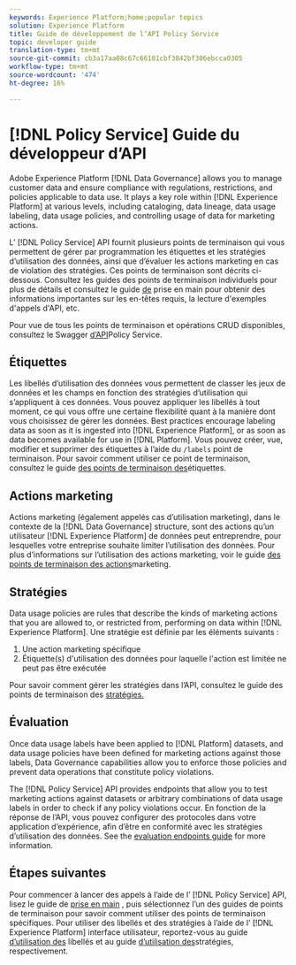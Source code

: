 ```yaml
---
keywords: Experience Platform;home;popular topics
solution: Experience Platform
title: Guide de développement de l’API Policy Service
topic: developer guide
translation-type: tm+mt
source-git-commit: cb3a17aa08c67c66101cbf3842bf306ebcca0305
workflow-type: tm+mt
source-wordcount: '474'
ht-degree: 16%

---
```



# [!DNL Policy Service] Guide du développeur d’API

Adobe Experience Platform [!DNL Data Governance] allows you to manage customer data and ensure compliance with regulations, restrictions, and policies applicable to data use. It plays a key role within [!DNL Experience Platform] at various levels, including cataloging, data lineage, data usage labeling, data usage policies, and controlling usage of data for marketing actions.

L’ [!DNL Policy Service] API fournit plusieurs points de terminaison qui vous permettent de gérer par programmation les étiquettes et les stratégies d’utilisation des données, ainsi que d’évaluer les actions marketing en cas de violation des stratégies. Ces points de terminaison sont décrits ci-dessous. Consultez les guides des points de terminaison individuels pour plus de détails et consultez le guide [de](./getting-started.md) prise en main pour obtenir des informations importantes sur les en-têtes requis, la lecture d&#39;exemples d&#39;appels d&#39;API, etc.

Pour vue de tous les points de terminaison et opérations CRUD disponibles, consultez le Swagger [d’API](https://www.adobe.io/apis/experienceplatform/home/api-reference.html#!acpdr/swagger-specs/dule-policy-service.yaml)Policy Service.

## Étiquettes

Les libellés d’utilisation des données vous permettent de classer les jeux de données et les champs en fonction des stratégies d’utilisation qui s’appliquent à ces données. Vous pouvez appliquer les libellés à tout moment, ce qui vous offre une certaine flexibilité quant à la manière dont vous choisissez de gérer les données. Best practices encourage labeling data as soon as it is ingested into [!DNL Experience Platform], or as soon as data becomes available for use in [!DNL Platform]. Vous pouvez créer, vue, modifier et supprimer des étiquettes à l’aide du `/labels` point de terminaison. Pour savoir comment utiliser ce point de terminaison, consultez le guide [des points de terminaison des](./labels.md)étiquettes.

## Actions marketing

Actions marketing (également appelés cas d’utilisation marketing), dans le contexte de la [!DNL Data Governance] structure, sont des actions qu’un utilisateur [!DNL Experience Platform] de données peut entreprendre, pour lesquelles votre entreprise souhaite limiter l’utilisation des données. Pour plus d’informations sur l’utilisation des actions marketing, voir le guide [des points de terminaison des actions](./marketing-actions.md)marketing.

## Stratégies

Data usage policies are rules that describe the kinds of marketing actions that you are allowed to, or restricted from, performing on data within [!DNL Experience Platform]. Une stratégie est définie par les éléments suivants :

1. Une action marketing spécifique
1. Étiquette(s) d&#39;utilisation des données pour laquelle l&#39;action est limitée ne peut pas être exécutée

Pour savoir comment gérer les stratégies dans l’API, consultez le guide des points de terminaison des [stratégies.](./policies.md)

## Évaluation

Once data usage labels have been applied to [!DNL Platform] datasets, and data usage policies have been defined for marketing actions against those labels, Data Governance capabilities allow you to enforce those policies and prevent data operations that constitute policy violations.

The [!DNL Policy Service] API provides endpoints that allow you to test marketing actions against datasets or arbitrary combinations of data usage labels in order to check if any policy violations occur. En fonction de la réponse de l’API, vous pouvez configurer des protocoles dans votre application d’expérience, afin d’être en conformité avec les stratégies d’utilisation des données. See the [evaluation endpoints guide](./evaluation.md) for more information.

## Étapes suivantes

Pour commencer à lancer des appels à l’aide de l’ [!DNL Policy Service] API, lisez le guide de [prise en main](./getting-started.md) , puis sélectionnez l’un des guides de points de terminaison pour savoir comment utiliser des points de terminaison spécifiques. Pour utiliser des libellés et des stratégies à l’aide de l’ [!DNL Experience Platform] interface utilisateur, reportez-vous au guide [d’utilisation des](../labels/user-guide.md) libellés et au guide [d’utilisation des](../policies/user-guide.md)stratégies, respectivement.